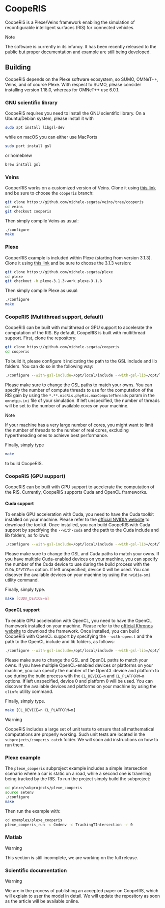 # CoopeRIS

CoopeRIS is a Plexe/Veins framework enabling the simulation of reconfigurable intelligent surfaces (RIS) for connected vehicles.

> [!NOTE]
> The software is currently in its infancy. It has been recently released to the public but proper documentation and example are still being developed.

## Building

CoopeRIS depends on the Plexe software ecosystem, so SUMO, OMNeT++, Veins, and of course Plexe.
With respect to SUMO, please consider installing version 1.18.0, whereas for OMNeT++ use 6.0.1.

### GNU scientific library
CoopeRIS requires you need to install the GNU scientific library.
On a Ubuntu/Debian system, please install it with
```bash
sudo apt install libgsl-dev
```
while on macOS you can either use MacPorts
```bash
sudo port install gsl
```
or homebrew
```bash
brew install gsl
```

### Veins
CooperRIS works on a customized version of Veins.
Clone it using [this link](https://github.com/michele-segata/veins/tree/cooperis) and be sure to choose the `cooperis` branch:
```bash
git clone https://github.com/michele-segata/veins/tree/cooperis
cd veins
git checkout cooperis
```
Then simply compile Veins as usual:
```bash
./configure
make
```

### Plexe
CooperRIS example is included within Plexe (starting from version 3.1.3).
Clone it using [this link](https://github.com/michele-segata/plexe) and be sure to choose the 3.1.3 version:
```bash
git clone https://github.com/michele-segata/plexe
cd plexe
git checkout -b plexe-3.1.3-work plexe-3.1.3
```
Then simply compile Plexe as usual:
```bash
./configure
make
```

### CoopeRIS (Multithread support, default)

CoopeRIS can be built with multithread or GPU support to accelerate the
computation of the RIS. By default, CoopeRIS is built with multithread support.
First, clone the repository:

```bash
git clone https://github.com/michele-segata/cooperis
cd cooperis
```
To build it, please configure it indicating the path to the GSL include and lib folders.
You can do so in the following way:
```bash
./configure --with-gsl-include=/opt/local/include --with-gsl-lib=/opt/local/lib
```

Please make sure to change the GSL paths to match your owns. You can specify
the number of compute threads to use for the computation of the RIS gain by
using the `*.**.nicRis.phyRis.maxComputeThreads` param in the `omnetpp.ini` file
of your simulation. If left unspecified, the number of threads will be
set to the number of available cores on your machine.
> [!NOTE]
> If your machine has a very large number of cores, you might want to limit the
> number of threads to the number of real cores, excluding hyperthreading ones to
> achieve best performance.

Finally, simply type
```bash
make
```
to build CoopeRIS.

### CoopeRIS (GPU support)

CoopeRIS can be built with GPU support to accelerate the computation of the RIS.
Currently, CoopeRIS supports Cuda and OpenCL frameworks.

#### Cuda support

To enable GPU acceleration with Cuda, you need to have the Cuda toolkit installed on your
machine. Please refer to the
[official NVIDIA website](https://developer.nvidia.com/cuda-downloads) to
download the toolkit. Once installed, you can build CoopeRIS with Cuda support
by specifying the `--with-cuda` and the path to the Cuda include and lib
folders, as follows:

```bash
./configure --with-gsl-include=/opt/local/include --with-gsl-lib=/opt/local/lib --with-cuda --with-cuda-include=/opt/local/include --with-cuda-lib=/opt/local/lib
```

Please make sure to change the GSL and Cuda paths to match your owns.
If you have multiple Cuda-enabled devices on your machine, you can specify the
number of the Cuda device to use during the build process with the
`CUDA_DEVICE=n` option. If left unspecified, device 0 will be used. You can
discover the available devices on your machine by using the `nvidia-smi`
utility command.

Finally, simply type.

```bash
make [CUDA_DEVICE=n]
```

#### OpenCL support

To enable GPU acceleration with OpenCL, you need to have the OpenCL framework
installed on your machine. Please refer to the
[official Khronos website](https://www.khronos.org/opencl/) to download the
framework. Once installed, you can build CoopeRIS with OpenCL support by
specifying the `--with-opencl` and the path to the OpenCL include and lib
folders, as follows:

```bash
./configure --with-gsl-include=/opt/local/include --with-gsl-lib=/opt/local/lib --with-opencl --with-opencl-include=/opt/local/include --with-opencl-lib=/opt/local/lib
```

Please make sure to change the GSL and OpenCL paths to match your owns.
If you have multiple OpenCL-enabled devices or platforms on your machine, you
can specify the number of the OpenCL device and platform to use during the
build process with the `CL_DEVICE=n` and `CL_PLATFORM=n` options. If left
unspecified, device 0 and platform 0 will be used. You can discover the
available devices and platforms on your machine by using the `clinfo` utility command.

Finally, simply type.

```bash
make [CL_DEVICE=n CL_PLATFORM=m]
```

> [!WARNING]
> CoopeRIS includes a large set of unit tests to ensure that all mathematical computations are properly working.
> Such unit tests are located in the `subprojects/cooperis_catch` folder.
> We will soon add instructions on how to run them.

### Plexe example

The `plexe_cooperis` subproject example includes a simple intersection scenario where a car is static on a road, while a second one is travelling being tracked by the RIS.
To run the project simply build the subproject:
```bash
cd plexe/subprojects/plexe_cooperis
source setenv
./configure
make
```
Then run the example with:
```bash
cd examples/plexe_cooperis
plexe_cooperis_run -u Cmdenv -c TrackingTIntersection -r 0
```

### Matlab

> [!WARNING]
> This section is still incomplete, we are working on the full release.

### Scientific documentation

> [!WARNING]
> We are in the process of publishing an accepted paper on CoopeRIS, which will explain to user the model in detail.
> We will update the repository as soon as the article will be available online.
